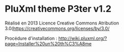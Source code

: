 # PluXml theme P3ter v1.2

Réalisé en 2013
Licence Creative Commons Atribution 3.0(https://creativecommons.org/licenses/by/3.0/

Procédure d'installation : http://wiki.pluxml.org/?page=Installer%20un%20th%C3%A8me
